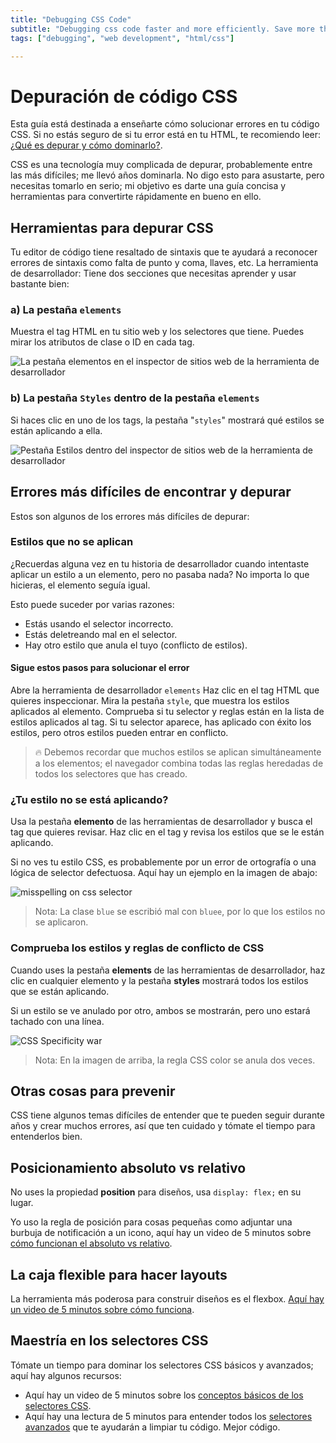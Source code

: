 ```yaml
---
title: "Debugging CSS Code"
subtitle: "Debugging css code faster and more efficiently. Save more than 50% of your debugging time when coding CSS."
tags: ["debugging", "web development", "html/css"]

--- 
```


# Depuración de código CSS

Esta guía está destinada a enseñarte cómo solucionar errores en tu código CSS. Si no estás seguro de si tu error está en tu HTML, te recomiendo leer: [¿Qué es depurar y cómo dominarlo?](https://4geeks.com/lesson/what-is-debugging-code).

CSS es una tecnología muy complicada de depurar, probablemente entre las más difíciles; me llevó años dominarla. No digo esto para asustarte, pero necesitas tomarlo en serio; mi objetivo es darte una guía concisa y herramientas para convertirte rápidamente en bueno en ello.

## Herramientas para depurar CSS

Tu editor de código tiene resaltado de sintaxis que te ayudará a reconocer errores de sintaxis como falta de punto y coma, llaves, etc.
La herramienta de desarrollador: Tiene dos secciones que necesitas aprender y usar bastante bien:

### a) La pestaña `elements`

Muestra el tag HTML en tu sitio web y los selectores que tiene. Puedes mirar los atributos de clase o ID en cada tag.

![La pestaña elementos en el inspector de sitios web de la herramienta de desarrollador](https://i.imgur.com/oJoH8C3.png)

### b) La pestaña `Styles` dentro de la pestaña `elements`

Si haces clic en uno de los tags, la pestaña "`styles`" mostrará qué estilos se están aplicando a ella.

![Pestaña Estilos dentro del inspector de sitios web de la herramienta de desarrollador](https://i.imgur.com/UM926NI.png)

## Errores más difíciles de encontrar y depurar
Estos son algunos de los errores más difíciles de depurar:

### Estilos que no se aplican

¿Recuerdas alguna vez en tu historia de desarrollador cuando intentaste aplicar un estilo a un elemento, pero no pasaba nada? No importa lo que hicieras, el elemento seguía igual.

Esto puede suceder por varias razones:
- Estás usando el selector incorrecto.
- Estás deletreando mal en el selector.
- Hay otro estilo que anula el tuyo (conflicto de estilos).

#### Sigue estos pasos para solucionar el error

Abre la herramienta de desarrollador `elements`
Haz clic en el tag HTML que quieres inspeccionar.
Mira la pestaña `style`, que muestra los estilos aplicados al elemento.
Comprueba si tu selector y reglas están en la lista de estilos aplicados al tag.
Si tu selector aparece, has aplicado con éxito los estilos, pero otros estilos pueden entrar en conflicto.

> 🔥 Debemos recordar que muchos estilos se aplican simultáneamente a los elementos; el navegador combina todas las reglas heredadas de todos los selectores que has creado.

### ¿Tu estilo no se está aplicando?

Usa la pestaña **elemento** de las herramientas de desarrollador y busca el tag que quieres revisar. Haz clic en el tag y revisa los estilos que se le están aplicando.

Si no ves tu estilo CSS, es probablemente por un error de ortografía o una lógica de selector defectuosa. Aquí hay un ejemplo en la imagen de abajo:

![misspelling on css selector](https://storage.googleapis.com/breathecode-asset-images/misspelling-on-css-selector.gif)

> Nota: La clase `blue` se escribió mal con `bluee`, por lo que los estilos no se aplicaron.

### Comprueba los estilos y reglas de conflicto de CSS

Cuando uses la pestaña **elements** de las herramientas de desarrollador, haz clic en cualquier elemento y la pestaña **styles** mostrará todos los estilos que se están aplicando.

Si un estilo se ve anulado por otro, ambos se mostrarán, pero uno estará tachado con una línea.

![CSS Specificity war](https://i.imgur.com/Gp7hOvA.png)

> Nota: En la imagen de arriba, la regla CSS color se anula dos veces.

## Otras cosas para prevenir

CSS tiene algunos temas difíciles de entender que te pueden seguir durante años y crear muchos errores, así que ten cuidado y tómate el tiempo para entenderlos bien.

## Posicionamiento absoluto vs relativo

No uses la propiedad **position** para diseños, usa `display: flex;` en su lugar.

Yo uso la regla de posición para cosas pequeñas como adjuntar una burbuja de notificación a un icono, aquí hay un video de 5 minutos sobre [cómo funcionan el absoluto vs relativo](https://www.loom.com/share/3715da41c2ec45be8711c4f8944e406b).

## La caja flexible para hacer layouts

La herramienta más poderosa para construir diseños es el flexbox. [Aquí hay un video de 5 minutos sobre cómo funciona](https://www.youtube.com/watch?v=ZRc2vUF92e8).

## Maestría en los selectores CSS

Tómate un tiempo para dominar los selectores CSS básicos y avanzados; aquí hay algunos recursos:

- Aquí hay un video de 5 minutos sobre los [conceptos básicos de los selectores CSS](https://www.youtube.com/watch?v=0Wt1n0wvSe8).
- Aquí hay una lectura de 5 minutos para entender todos los [selectores avanzados](https://4geeks.com/lesson/mastering-css-selectors) que te ayudarán a limpiar tu código. Mejor código.






